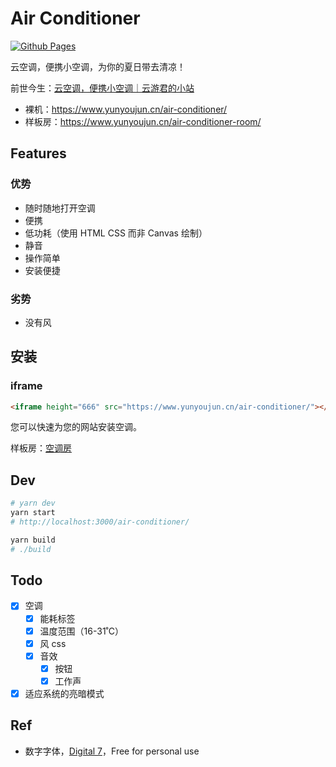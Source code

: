 # Air Conditioner

[![Github Pages](https://github.com/YunYouJun/air-conditioner/workflows/Github%20Pages/badge.svg)](https://github.com/YunYouJun/air-conditioner/actions)

云空调，便携小空调，为你的夏日带去清凉！

前世今生：[云空调，便携小空调｜云游君的小站](https://www.yunyoujun.cn/posts/air-conditioner/)

- 裸机：<https://www.yunyoujun.cn/air-conditioner/>
- 样板房：<https://www.yunyoujun.cn/air-conditioner-room/>

## Features

### 优势

- 随时随地打开空调
- 便携
- 低功耗（使用 HTML CSS 而非 Canvas 绘制）
- 静音
- 操作简单
- 安装便捷

### 劣势

- 没有风

## 安装

### iframe

```html
<iframe height="666" src="https://www.yunyoujun.cn/air-conditioner/"></iframe>
```

您可以快速为您的网站安装空调。

样板房：[空调房](https://www.yunyoujun.cn/air-conditioner-room/)

## Dev

```bash
# yarn dev
yarn start
# http://localhost:3000/air-conditioner/

yarn build
# ./build
```

## Todo

- [x] 空调
  - [x] 能耗标签
  - [x] 温度范围（16-31˚C）
  - [x] 风 css
  - [x] 音效
    - [x] 按钮
    - [x] 工作声
- [x] 适应系统的亮暗模式

## Ref

- 数字字体，[Digital 7](https://www.dafont.com/digital-7.font)，Free for personal use

